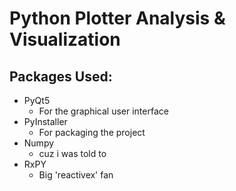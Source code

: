 ﻿# Python Plotter Analysis & Visualization

## Packages Used:

- PyQt5
    - For the graphical user interface
- PyInstaller
  - For packaging the project
- Numpy
  - cuz i  was told to
- RxPY
  - Big 'reactivex' fan